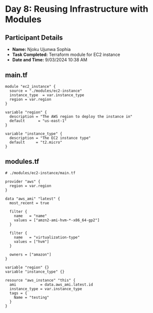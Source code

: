 # Day 8: Reusing Infrastructure with Modules

## Participant Details
- **Name:** Njoku Ujunwa Sophia
- **Task Completed:** Terraform module for EC2 instance
- **Date and Time:** 9/03/2024 10:38 AM

## main.tf
```hcl
module "ec2_instance" {
  source = "./modules/ec2-instance"
  instance_type  = var.instance_type
  region = var.region
}

variable "region" {
  description = "The AWS region to deploy the instance in"
  default      = "us-east-1"
}

variable "instance_type" {
  description = "The EC2 instance type"
  default     = "t2.micro"
}
```

## modules.tf
```hcl
# ./modules/ec2-instance/main.tf

provider "aws" {
  region = var.region
}

data "aws_ami" "latest" {
  most_recent = true

  filter {
    name   = "name"
    values = ["amzn2-ami-hvm-*-x86_64-gp2"]
  }

  filter {
    name   = "virtualization-type"
    values = ["hvm"]
  }

  owners = ["amazon"]
}

variable "region" {}
variable "instance_type" {}

resource "aws_instance" "this" {
  ami           = data.aws_ami.latest.id 
  instance_type = var.instance_type
  tags = {
    Name = "testing"
  }
}
